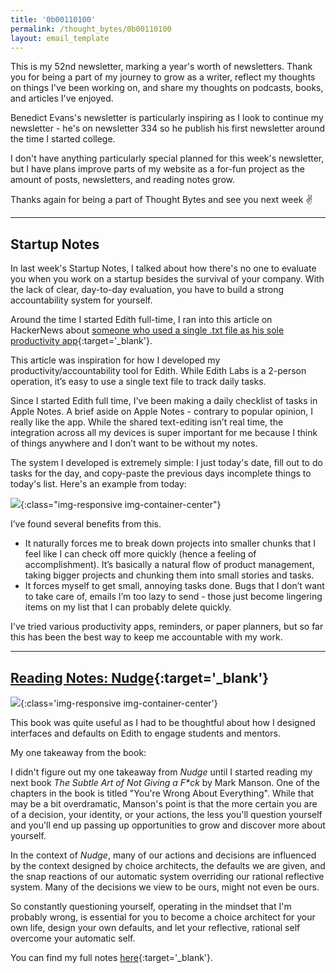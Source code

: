 ```yaml
---
title: '0b00110100'
permalink: /thought_bytes/0b00110100
layout: email_template
---
```


This is my 52nd newsletter, marking a year's worth of newsletters. Thank you for being a part of my journey to grow as a writer, reflect my thoughts on things I've been working on, and share my thoughts on podcasts, books, and articles I've enjoyed.

Benedict Evans's newsletter is particularly inspiring as I look to continue my newsletter - he's on newsletter 334 so he publish his first newsletter around the time I started college.

I don't have anything particularly special planned for this week's newsletter, but I have plans improve parts of my website as a for-fun project as the amount of posts, newsletters, and reading notes grow.

Thanks again for being a part of Thought Bytes and see you next week ✌️

<hr class='after-post-hr' />

## Startup Notes

In last week's Startup Notes, I talked about how there's no one to evaluate you when you work on a startup besides the survival of your company. With the lack of clear, day-to-day evaluation, you have to build a strong accountability system for yourself.

Around the time I started Edith full-time, I ran into this article on HackerNews about [someone who used a single .txt file as his sole productivity app](https://news.ycombinator.com/item?id=22276184){:target='_blank'}.

This article was inspiration for how I developed my productivity/accountability tool for Edith. While Edith Labs is a 2-person operation, it’s easy to use a single text file to track daily tasks.

Since I started Edith full time, I've been making a daily checklist of tasks in Apple Notes. A brief aside on Apple Notes - contrary to popular opinion, I really like the app. While the shared text-editing isn’t real time, the integration across all my devices is super important for me because I think of things anywhere and I don’t want to be without my notes.

The system I developed is extremely simple: I just today's date, fill out to do tasks for the day, and copy-paste the previous days incomplete things to today's list. Here's an example from today:

![](https://kevinarifin.com/images/thought_bytes/52/todo.png){:class="img-responsive img-container-center"}

I’ve found several benefits from this.
* It naturally forces me to break down projects into smaller chunks that I feel like I can check off more quickly (hence a feeling of accomplishment). It’s basically a natural flow of product management, taking bigger projects and chunking them into small stories and tasks.
* It forces myself to get small, annoying tasks done. Bugs that I don’t want to take care of, emails I’m too lazy to send - those just become lingering items on my list that I can probably delete quickly.

I've tried various productivity apps, reminders, or paper planners, but so far this has been the best way to keep me accountable with my work.

<hr class='after-post-hr' />

## [Reading Notes: Nudge](https://kevinarifin.com/reading_notes/nudge){:target='_blank'}

![](https://kevinarifin.com/images/books/nudge.jpg){:class='img-responsive img-container-center'}

This book was quite useful as I had to be thoughtful about how I designed interfaces and defaults on Edith to engage students and mentors.

My one takeaway from the book:

I didn't figure out my one takeaway from *Nudge* until I started reading my next book *The Subtle Art of Not Giving a F\*ck* by Mark Manson. One of the chapters in the book is titled "You're Wrong About Everything". While that may be a bit overdramatic, Manson's point is that the more certain you are of a decision, your identity, or your actions, the less you'll question yourself and you'll end up passing up opportunities to grow and discover more about yourself.

In the context of *Nudge*, many of our actions and decisions are influenced by the context designed by choice architects, the defaults we are given, and the snap reactions of our automatic system overriding our rational reflective system. Many of the decisions we view to be ours, might not even be ours.

So constantly questioning yourself, operating in the mindset that I'm probably wrong, is essential for you to become a choice architect for your own life, design your own defaults, and let your reflective, rational self overcome your automatic self.

You can find my full notes [here](https://kevinarifin.com/reading_notes/nudge){:target='_blank'}.
